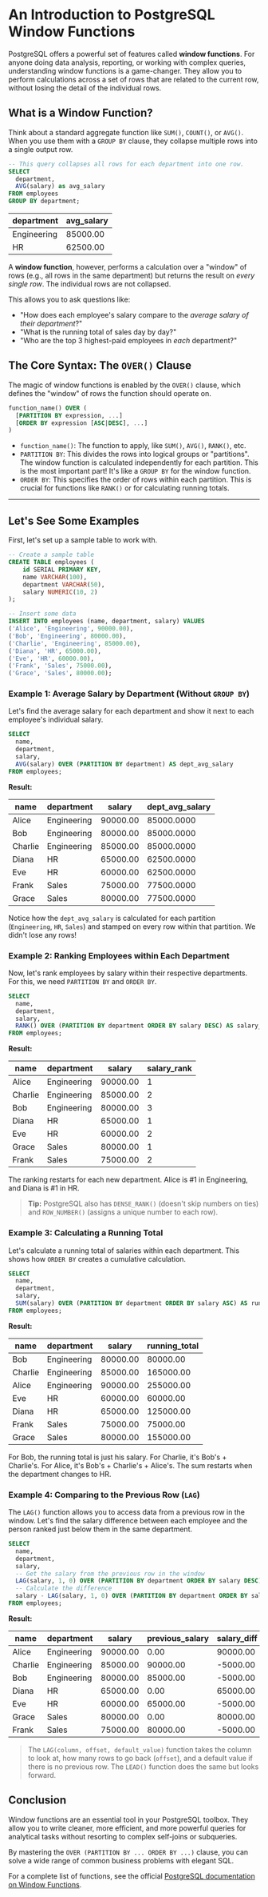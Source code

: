 # An Introduction to PostgreSQL Window Functions

PostgreSQL offers a powerful set of features called **window functions**. For anyone doing data analysis, reporting, or working with complex queries, understanding window functions is a game-changer. They allow you to perform calculations across a set of rows that are related to the current row, without losing the detail of the individual rows.

## What is a Window Function?

Think about a standard aggregate function like `SUM()`, `COUNT()`, or `AVG()`. When you use them with a `GROUP BY` clause, they collapse multiple rows into a single output row.

```sql
-- This query collapses all rows for each department into one row.
SELECT
  department,
  AVG(salary) as avg_salary
FROM employees
GROUP BY department;
```
| department | avg_salary |
|------------|------------|
| Engineering| 85000.00   |
| HR         | 62500.00   |

A **window function**, however, performs a calculation over a "window" of rows (e.g., all rows in the same department) but returns the result on *every single row*. The individual rows are not collapsed.

This allows you to ask questions like:
* "How does each employee's salary compare to the *average salary of their department*?"
* "What is the running total of sales day by day?"
* "Who are the top 3 highest-paid employees in *each* department?"

## The Core Syntax: The `OVER()` Clause

The magic of window functions is enabled by the `OVER()` clause, which defines the "window" of rows the function should operate on.

```sql
function_name() OVER (
  [PARTITION BY expression, ...]
  [ORDER BY expression [ASC|DESC], ...]
)
```

* `function_name()`: The function to apply, like `SUM()`, `AVG()`, `RANK()`, etc.
* `PARTITION BY`: This divides the rows into logical groups or "partitions". The window function is calculated independently for each partition. This is the most important part! It's like a `GROUP BY` for the window function.
* `ORDER BY`: This specifies the order of rows within each partition. This is crucial for functions like `RANK()` or for calculating running totals.

---

## Let's See Some Examples

First, let's set up a sample table to work with.

```sql
-- Create a sample table
CREATE TABLE employees (
    id SERIAL PRIMARY KEY,
    name VARCHAR(100),
    department VARCHAR(50),
    salary NUMERIC(10, 2)
);

-- Insert some data
INSERT INTO employees (name, department, salary) VALUES
('Alice', 'Engineering', 90000.00),
('Bob', 'Engineering', 80000.00),
('Charlie', 'Engineering', 85000.00),
('Diana', 'HR', 65000.00),
('Eve', 'HR', 60000.00),
('Frank', 'Sales', 75000.00),
('Grace', 'Sales', 80000.00);
```

### Example 1: Average Salary by Department (Without `GROUP BY`)

Let's find the average salary for each department and show it next to each employee's individual salary.

```sql
SELECT
  name,
  department,
  salary,
  AVG(salary) OVER (PARTITION BY department) AS dept_avg_salary
FROM employees;
```

**Result:**

| name    | department  | salary   | dept_avg_salary |
|---------|-------------|----------|-----------------|
| Alice   | Engineering | 90000.00 | 85000.0000      |
| Bob     | Engineering | 80000.00 | 85000.0000      |
| Charlie | Engineering | 85000.00 | 85000.0000      |
| Diana   | HR          | 65000.00 | 62500.0000      |
| Eve     | HR          | 60000.00 | 62500.0000      |
| Frank   | Sales       | 75000.00 | 77500.0000      |
| Grace   | Sales       | 80000.00 | 77500.0000      |

Notice how the `dept_avg_salary` is calculated for each partition (`Engineering`, `HR`, `Sales`) and stamped on every row within that partition. We didn't lose any rows!

### Example 2: Ranking Employees within Each Department

Now, let's rank employees by salary within their respective departments. For this, we need `PARTITION BY` and `ORDER BY`.

```sql
SELECT
  name,
  department,
  salary,
  RANK() OVER (PARTITION BY department ORDER BY salary DESC) AS salary_rank
FROM employees;
```

**Result:**

| name    | department  | salary   | salary_rank |
|---------|-------------|----------|-------------|
| Alice   | Engineering | 90000.00 | 1           |
| Charlie | Engineering | 85000.00 | 2           |
| Bob     | Engineering | 80000.00 | 3           |
| Diana   | HR          | 65000.00 | 1           |
| Eve     | HR          | 60000.00 | 2           |
| Grace   | Sales       | 80000.00 | 1           |
| Frank   | Sales       | 75000.00 | 2           |

The ranking restarts for each new department. Alice is #1 in Engineering, and Diana is #1 in HR.

> **Tip:** PostgreSQL also has `DENSE_RANK()` (doesn't skip numbers on ties) and `ROW_NUMBER()` (assigns a unique number to each row).

### Example 3: Calculating a Running Total

Let's calculate a running total of salaries within each department. This shows how `ORDER BY` creates a cumulative calculation.

```sql
SELECT
  name,
  department,
  salary,
  SUM(salary) OVER (PARTITION BY department ORDER BY salary ASC) AS running_total
FROM employees;
```

**Result:**

| name    | department  | salary   | running_total |
|---------|-------------|----------|---------------|
| Bob     | Engineering | 80000.00 | 80000.00      |
| Charlie | Engineering | 85000.00 | 165000.00     |
| Alice   | Engineering | 90000.00 | 255000.00     |
| Eve     | HR          | 60000.00 | 60000.00      |
| Diana   | HR          | 65000.00 | 125000.00     |
| Frank   | Sales       | 75000.00 | 75000.00      |
| Grace   | Sales       | 80000.00 | 155000.00     |

For Bob, the running total is just his salary. For Charlie, it's Bob's + Charlie's. For Alice, it's Bob's + Charlie's + Alice's. The sum restarts when the department changes to HR.

### Example 4: Comparing to the Previous Row (`LAG`)

The `LAG()` function allows you to access data from a previous row in the window. Let's find the salary difference between each employee and the person ranked just below them in the same department.

```sql
SELECT
  name,
  department,
  salary,
  -- Get the salary from the previous row in the window
  LAG(salary, 1, 0) OVER (PARTITION BY department ORDER BY salary DESC) AS previous_salary,
  -- Calculate the difference
  salary - LAG(salary, 1, 0) OVER (PARTITION BY department ORDER BY salary DESC) AS salary_diff
FROM employees;
```

**Result:**

| name    | department  | salary   | previous_salary | salary_diff |
|---------|-------------|----------|-----------------|-------------|
| Alice   | Engineering | 90000.00 | 0.00            | 90000.00    |
| Charlie | Engineering | 85000.00 | 90000.00        | -5000.00    |
| Bob     | Engineering | 80000.00 | 85000.00        | -5000.00    |
| Diana   | HR          | 65000.00 | 0.00            | 65000.00    |
| Eve     | HR          | 60000.00 | 65000.00        | -5000.00    |
| Grace   | Sales       | 80000.00 | 0.00            | 80000.00    |
| Frank   | Sales       | 75000.00 | 80000.00        | -5000.00    |

> The `LAG(column, offset, default_value)` function takes the column to look at, how many rows to go back (`offset`), and a default value if there is no previous row. The `LEAD()` function does the same but looks forward.

## Conclusion

Window functions are an essential tool in your PostgreSQL toolbox. They allow you to write cleaner, more efficient, and more powerful queries for analytical tasks without resorting to complex self-joins or subqueries.

By mastering the `OVER (PARTITION BY ... ORDER BY ...)` clause, you can solve a wide range of common business problems with elegant SQL.

For a complete list of functions, see the official [PostgreSQL documentation on Window Functions](https://www.postgresql.org/docs/current/tutorial-window.html).
